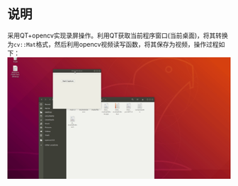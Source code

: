 # 说明    
采用QT+opencv实现录屏操作。利用QT获取当前程序窗口(当前桌面)，将其转换为`cv::Mat`格式，然后利用opencv视频读写函数，将其保存为视频，操作过程如下：![操作过程](./demo.gif)
